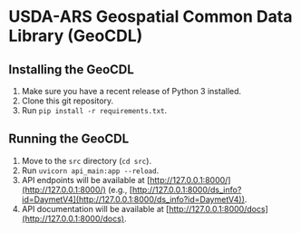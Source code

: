 # USDA-ARS Geospatial Common Data Library (GeoCDL)

## Installing the GeoCDL

1. Make sure you have a recent release of Python 3 installed.
1. Clone this git repository.
1. Run `pip install -r requirements.txt`.


## Running the GeoCDL

1. Move to the `src` directory (`cd src`).
1. Run `uvicorn api_main:app --reload`.
1. API endpoints will be available at [http://127.0.0.1:8000/](http://127.0.0.1:8000/) (e.g., [http://127.0.0.1:8000/ds_info?id=DaymetV4](http://127.0.0.1:8000/ds_info?id=DaymetV4)).
1. API documentation will be available at [http://127.0.0.1:8000/docs](http://127.0.0.1:8000/docs).

